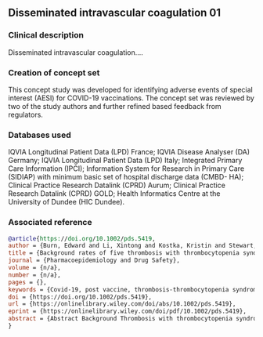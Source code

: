 ## Disseminated intravascular coagulation 01

### Clinical description
Disseminated intravascular coagulation....

### Creation of concept set  
This concept study was developed for identifying adverse events of special interest (AESI) for COVID-19 vaccinations. The concept set was reviewed by two of the study authors and further refined based feedback from regulators.

### Databases used  
IQVIA Longitudinal Patient Data (LPD) France; IQVIA Disease Analyser (DA) Germany; IQVIA Longitudinal Patient Data (LPD) Italy; Integrated Primary Care Information (IPCI); Information System for Research in Primary Care (SIDIAP) with minimum basic set of hospital discharge data (CMBD- HA); Clinical Practice Research Datalink (CPRD) Aurum; Clinical Practice Research Datalink (CPRD) GOLD; Health Informatics Centre at the University of Dundee (HIC Dundee).

### Associated reference
```BibTeX
@article{https://doi.org/10.1002/pds.5419,
author = {Burn, Edward and Li, Xintong and Kostka, Kristin and Stewart, Henry Morgan and Reich, Christian and Seager, Sarah and Duarte-Salles, Talita and Fernandez-Bertolin, Sergio and Aragón, María and Reyes, Carlen and Martinez-Hernandez, Eugenia and Marti, Edelmira and Delmestri, Antonella and Verhamme, Katia and Rijnbeek, Peter and Horban, Scott and Morales, Daniel R. and Prieto-Alhambra, Daniel},
title = {Background rates of five thrombosis with thrombocytopenia syndromes of special interest for COVID-19 vaccine safety surveillance: Incidence between 2017 and 2019 and patient profiles from 38.6 million people in six European countries},
journal = {Pharmacoepidemiology and Drug Safety},
volume = {n/a},
number = {n/a},
pages = {},
keywords = {Covid-19, post vaccine, thrombosis-thrombocytopenia syndromes (TTS), vaccine},
doi = {https://doi.org/10.1002/pds.5419},
url = {https://onlinelibrary.wiley.com/doi/abs/10.1002/pds.5419},
eprint = {https://onlinelibrary.wiley.com/doi/pdf/10.1002/pds.5419},
abstract = {Abstract Background Thrombosis with thrombocytopenia syndrome (TTS) has been reported among individuals vaccinated with adenovirus-vectored COVID-19 vaccines. In this study, we describe the background incidence of non-vaccine induced TTS in six European countries. Methods Electronic medical records from France, the Netherlands, Italy, Germany, Spain, and the United Kingdom informed the study. Incidence rates of cerebral venous sinus thrombosis (CVST), splanchnic vein thrombosis (SVT), deep vein thrombosis (DVT), pulmonary embolism (PE), and myocardial infarction or ischemic stroke, all with concurrent thrombocytopenia, were estimated among the general population of persons in a database between 2017 and 2019. A range of additional potential adverse events of special interest for COVID-19 vaccinations were also studied in a similar manner. Findings A total of 38 611 617 individuals were included. Background rates ranged from 1.0 (95\% CI: 0.7–1.4) to 8.5 (7.4–9.9) per 100 000 person-years for DVT with thrombocytopenia, from 0.5 (0.3–0.6) to 20.8 (18.9–22.8) for PE with thrombocytopenia, from 0.1 (0.0–0.1) to 2.5 (2.2–2.7) for SVT with thrombocytopenia, and from 1.0 (0.8–1.2) to 43.4 (40.7–46.3) for myocardial infarction or ischemic stroke with thrombocytopenia. CVST with thrombocytopenia was only identified in one database, with incidence rate of 0.1 (0.1–0.2) per 100 000 person-years. The incidence of non-vaccine induced TTS increased with age, and was typically greater among those with more comorbidities and greater medication use than the general population. It was also more often seen in men than women. A large proportion of those affected were seen to have been taking antithrombotic and anticoagulant therapies prior to their event. Interpretation Although rates vary across databases, non-vaccine induced TTS has consistently been seen to be a very rare event among the general population. While still remaining very rare, rates were typically higher among older individuals, and those affected were also seen to generally be male and have more comorbidities and greater medication use than the general population.}
}
```  

